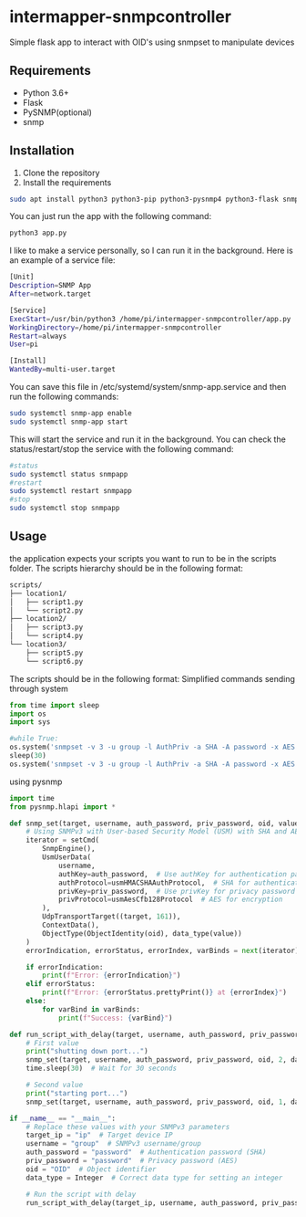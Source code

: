 # intermapper-snmpcontroller
Simple flask app to interact with OID's using snmpset to manipulate devices

## Requirements
- Python 3.6+
- Flask
- PySNMP(optional)
- snmp

## Installation
1. Clone the repository
2. Install the requirements
```bash
sudo apt install python3 python3-pip python3-pysnmp4 python3-flask snmp
```
You can just run the app with the following command:
```bash
python3 app.py
```
I like to make a service personally, so I can run it in the background. Here is an example of a service file:
```bash
[Unit]
Description=SNMP App
After=network.target

[Service]
ExecStart=/usr/bin/python3 /home/pi/intermapper-snmpcontroller/app.py
WorkingDirectory=/home/pi/intermapper-snmpcontroller
Restart=always
User=pi

[Install]
WantedBy=multi-user.target
```
You can save this file in /etc/systemd/system/snmp-app.service and then run the following commands:
```bash
sudo systemctl snmp-app enable
sudo systemctl snmp-app start
```
This will start the service and run it in the background. You can check the status/restart/stop the service with the following command:
```bash
#status
sudo systemctl status snmpapp
#restart
sudo systemctl restart snmpapp
#stop
sudo systemctl stop snmpapp
```
## Usage
the application expects your scripts you want to run to be in the scripts folder. The scripts hierarchy should be in the following format:
```bash
scripts/
├── location1/
│   ├── script1.py
│   └── script2.py
├── location2/
│   ├── script3.py
│   └── script4.py
└── location3/
    ├── script5.py
    └── script6.py
```
The scripts should be in the following format:
Simplified commands sending through system
```python
from time import sleep
import os
import sys

#while True:
os.system('snmpset -v 3 -u group -l AuthPriv -a SHA -A password -x AES -X password IP OID i value')
sleep(30)
os.system('snmpset -v 3 -u group -l AuthPriv -a SHA -A password -x AES -X password ip ODI i value')
```
using pysnmp
```python
import time
from pysnmp.hlapi import *

def snmp_set(target, username, auth_password, priv_password, oid, value, data_type):
    # Using SNMPv3 with User-based Security Model (USM) with SHA and AES
    iterator = setCmd(
        SnmpEngine(),
        UsmUserData(
            username, 
            authKey=auth_password,  # Use authKey for authentication password
            authProtocol=usmHMACSHAAuthProtocol,  # SHA for authentication
            privKey=priv_password,  # Use privKey for privacy password
            privProtocol=usmAesCfb128Protocol  # AES for encryption
        ),
        UdpTransportTarget((target, 161)),
        ContextData(),
        ObjectType(ObjectIdentity(oid), data_type(value))
    )
    errorIndication, errorStatus, errorIndex, varBinds = next(iterator)

    if errorIndication:
        print(f"Error: {errorIndication}")
    elif errorStatus:
        print(f"Error: {errorStatus.prettyPrint()} at {errorIndex}")
    else:
        for varBind in varBinds:
            print(f"Success: {varBind}")

def run_script_with_delay(target, username, auth_password, priv_password, oid, data_type):
    # First value
    print("shutting down port...")
    snmp_set(target, username, auth_password, priv_password, oid, 2, data_type)  # Pass 2
    time.sleep(30)  # Wait for 30 seconds

    # Second value
    print("starting port...")
    snmp_set(target, username, auth_password, priv_password, oid, 1, data_type)  # Pass 1

if __name__ == "__main__":
    # Replace these values with your SNMPv3 parameters
    target_ip = "ip"  # Target device IP
    username = "group"  # SNMPv3 username/group
    auth_password = "password"  # Authentication password (SHA)
    priv_password = "password"  # Privacy password (AES)
    oid = "OID"  # Object identifier
    data_type = Integer  # Correct data type for setting an integer

    # Run the script with delay
    run_script_with_delay(target_ip, username, auth_password, priv_password, oid, data_type)

```
